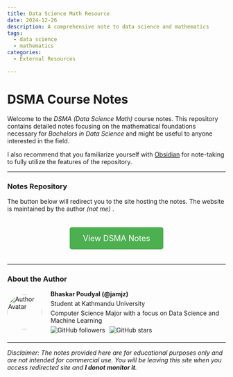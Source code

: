 ```yaml
---
title: Data Science Math Resource
date: 2024-12-26  
description: A comprehensive note to data science and mathematics  
tags:  
  - data science  
  - mathematics  
categories:  
  - External Resources

---
```


# DSMA Course Notes

Welcome to the _DSMA (Data Science Math)_ course notes. This repository contains detailed notes focusing on the mathematical foundations necessary for _Bachelors in Data Science_ and might be useful to anyone interested in the field. 

I also recommend that you familiarize yourself with [Obsidian](https://obsidian.md/) for note-taking to fully utilize the features of the repository.

---

### Notes Repository

The button below will redirect you to the site hosting the notes. The website is maintained by the author _(not me)_ .

<div style="text-align: center;">
  <a href="/dsma" class="button" style="display: inline-block; padding: 15px 30px; font-size: 18px; background-color: #4CAF50; color: white; text-decoration: none; border-radius: 5px; margin: 20px 0;">View DSMA Notes</a>
</div>

---

### About the Author

<div style="display: flex; align-items: center; margin-bottom: 20px;">
  <img src="https://github.com/Jamsjz.png" alt="Author Avatar" style="width: 80px; height: 80px; border-radius: 50%; margin-right: 20px;">
  <div>
      <h4 style="margin: 0;">Bhaskar Poudyal (@jamjz)</h4>
      <p style="margin: 5px 0;">Student at Kathmandu University</p>
      <p style="margin: 5px 0;">Computer Science Major with a focus on Data Science and Machine Learning</p>
      <div style="display: flex; gap: 10px;">
          <a href="https://github.com/Jamsjz/" style="text-decoration: none;">
              <img src="https://img.shields.io/github/followers/Jamsjz?style=social" alt="GitHub followers">
          </a>
          <a href="https://github.com/Jamsjz/notes" style="text-decoration: none;">
              <img src="https://img.shields.io/github/stars/Jamsjz/notes?style=social" alt="GitHub stars">
          </a>
      </div>
  </div>
</div>

---

_Disclaimer: The notes provided here are for educational purposes only and are not intended for commercial use. You will be leaving this site when you access redirected site and **I donot monitor it**._
